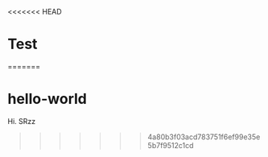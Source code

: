 <<<<<<< HEAD
# Test
=======
# hello-world

Hi. SRzz
>>>>>>> 4a80b3f03acd783751f6ef99e35e5b7f9512c1cd
